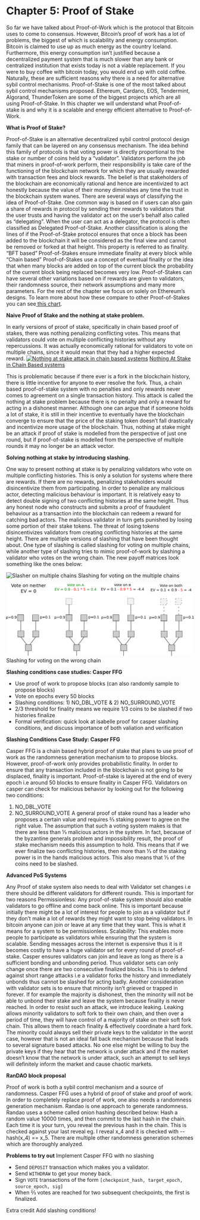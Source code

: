 # Chapter 5: Proof of Stake
So far we have talked about Proof-of-Work which is the protocol that Bitcoin uses to come to consensus. However, Bitcoin’s proof of work has a lot of problems, the biggest of which is scalability and energy consumption. Bitcoin is claimed to use up as much energy as the country Iceland. Furthermore, this energy consumption isn’t justified because a decentralized payment system that is much slower than any bank or centralized institution that exists today is not a viable replacement. If you were to buy coffee with bitcoin today, you would end up with cold coffee. Naturally, these are sufficient reasons why there is a need for alternative sybil control mechanisms. Proof-of-Stake is one of the most talked about sybil control mechanisms proposed. Ethereum, Cardano, EOS, Tendermint, Algorand, ThunderToken are some of the biggest projects which are all using Proof-of-Stake. In this chapter we will understand what Proof-of-stake is and why it is a scalable and energy efficient alternative to Proof-of-Work.

**What is Proof of Stake?**

Proof-of-Stake is an alternative decentralized sybil control protocol design family that can be layered on any consensus mechanism. The idea behind this family of protocols is that voting power is directly proportional to the stake or number of coins held by a “validator”. Validators perform the job that miners in proof-of-work perform, their responsibility is take care of the functioning of the blockchain network for which they are usually rewarded with transaction fees and block rewards. The belief is that stakeholders of the blockchain are economically rational and hence are incentivized to act honestly because the value of their money diminishes any time the trust in the blockchain system wanes. 
There are several ways of classifying the idea of Proof-of-Stake. One common way is based on if users can also gain a share of rewards in protocol by sending their rewards to validators that the user trusts and having the validator act on the user’s behalf also called as “delegating”. When the user can act as a delegator, the protocol is often classified as Delegated Proof-of-Stake. Another classification is along the lines of if the Proof-of-Stake protocol ensures that once a block has been added to the blockchain it will be considered as the final view and cannot be removed or forked at that height.  This property is referred to as finality. “BFT based” Proof-of-Stakes ensure immediate finality at every block while “Chain based” Proof-of-Stakes use a concept of eventual finality or the idea that when many blocks are added on top of the current block the probability of the current block being replaced becomes very low.
Proof-of-Stakes can have several other variations based on if rewards are given to validators, their randomness source, their network assumptions and many more parameters. For the rest of the chapter we focus on solely on Ethereum’s designs. To learn more about how these compare to other Proof-of-Stakes you can see[ this chart](http://https://github.com/Mechanism-Labs/MetaAnalysis-of-Alternative-Consensus-Protocols " this chart"). 

**Naive Proof of Stake and the nothing at stake problem.**

In early versions of proof of stake, specifically in chain based proof of stakes, there was nothing penalizing conflicting votes. This means that validators could vote on multiple conflicting histories without any repercussions. It was actually economically rational for validators to vote on multiple chains, since it would mean that they had a higher expected reward. 
[![Nothing at stake attack in chain based systems](https://raw.githubusercontent.com/vbuterin/diagrams/master/possec.png "Nothing at stake attack in chain based systems")](http://https://github.com/ethereum/wiki/wiki/Proof-of-Stake-FAQs#what-is-the-nothing-at-stake-problem-and-how-can-it-be-fixed "Nothing at stake attack in chain based systems")
[Nothing At Stake in Chain Based systems](https://github.com/ethereum/wiki/wiki/Proof-of-Stake-FAQs#what-is-the-nothing-at-stake-problem-and-how-can-it-be-fixedhttp:// "Nothing At Stake in Chain Based systems")

This is problematic because if there ever is a fork in the blockchain history, there is little incentive for anyone to ever resolve the fork. Thus, a chain based proof-of-stake system with no penalties and only rewards never comes to agreement on a single transaction history. This attack is called the nothing at stake problem because there is no penalty and only a reward for acting in a dishonest manner. Although one can argue that if someone holds a lot of stake, it is still in their incentive to eventually have the blockchain converge to ensure that the price of the staking token doesn’t fall drastically and incentivize more usage of the blockchain. Thus, nothing at stake might be an attack if proof of stake is modelled from the perspective of just one round, but if proof-of-stake is modelled from the perspective of multiple rounds it may no longer be an attack vector.

**Solving nothing at stake by introducing slashing.**

One way to present nothing at stake is by penalizing validators who vote on multiple conflicting histories. This is only a solution for systems where there are rewards. If there are no rewards, penalizing stakeholders would disincentivize them from participating. 
In order to penalize any malicious actor, detecting malicious behaviour is important. It is relatively easy to detect double signing of two conflicting histories at the same height. Thus any honest node who constructs and submits a proof of fraudulent behaviour as a transaction into the blockchain can redeem a reward for catching bad actors. The malicious validator in turn gets punished by losing some portion of their stake tokens. 
The threat of losing tokens disincentivizes validators from creating conflicting histories at the same height. There are multiple versions of slashing that have been thought about. One type of slashing is called slashing for voting on multiple chains, while another type of slashing tries to mimic proof-of-work by slashing a validator who votes on the wrong chain. 
The new payoff matrices look something like the ones below: 

![Slasher on multiple chains](https://github.com/vbuterin/diagrams/raw/master/slasher1sec.png?raw=true "Slasher on multiple chains")
Slashing for voting on the multiple chains

![](https://github.com/vbuterin/diagrams/raw/master/slasher2sec.png?raw=true)
Slashing for voting on the wrong chain

**Slashing conditions case studies: Casper FFG**

* Use proof of work to propose blocks (can also randomly sample to propose blocks)
* Vote on epochs every 50 blocks
* Slashing conditions: 1) NO_DBL_VOTE & 2) NO_SURROUND_VOTE
* 2/3 threshold for finality means we require 1/3 coins to be slashed if two histories finalize
* Formal verification: quick look at isabelle proof for casper slashing conditions, and discuss importance of both valiation and verification

**Slashing Conditions Case Study: Casper FFG**

Casper FFG is a chain based hybrid proof of stake that plans to use proof of work as the randomness generation mechanism to to propose blocks. However, proof-of-work only provides probabilistic finality. In order to ensure that any transaction included in the blockchain is not going to be displaced, finality is important. Proof-of-stake is layered at the end of every epoch i.e around 50 blocks to ensure finality in Casper FFG. Validators on casper can check for malicious behavior by looking out for the following two conditions:
1) NO_DBL_VOTE 
 2) NO_SURROUND_VOTE
A general proof of stake round has a leader who proposes a certain value and requires ⅔ staking power to agree on the right value. The assumption that such a voting system makes is that there are less than ⅓ malicious actors in the system. In fact, because of the byzantine generals problem and impossibility result, the proof of stake mechanism needs this assumption to hold. This means that if we ever finalize two conflicting histories, then more than ⅓ of the staking power is in the hands malicious actors. This also means that ⅓ of the coins need to be slashed. 

**Advanced PoS Systems**

Any Proof of stake system also needs to deal with Validator set changes i.e there should be different validators for different rounds. This is important for two reasons
Permissionless: Any proof-of-stake system should also enable validators to go offline and come back online. This is important because initially there might be a lot of interest for people to join as a validator but if they don’t make a lot of rewards they might want to stop being validators. In bitcoin anyone can join or leave at any time that they want. This is what it means for a system to be permissionless. 
Scalability: This enables more people to participate as validators while ensuring that the system is scalable. Sending messages across the internet is expensive thus it is it becomes costly to have a huge validator set for every round of proof-of-stake. 
Casper ensures validators can join and leave as long as there is a sufficient bonding and unbonding period. Thus validator sets can only change once there are two consecutive finalized blocks. This is to defend against short range attacks i.e a validator forks the history and immediately unbonds thus cannot be slashed for acting badly. 
Another consideration with validator sets is to ensure that minority isn’t grieved or trapped in forever. If for example the majority is dishonest, then the minority will not be able to unbond their stake and leave the system because finality is never reached. In order to resist such an attack, we introduce leaking. Leaking allows minority validators to soft fork to their own chain, and then over a period of time, they will have control of a majority of stake on their soft fork chain. This allows them to reach finality & effectively coordinate a hard fork. The minority could always sell their private keys to the validator in the worst case, however that is not an ideal fall back mechanism because that leads to several signature based attacks. No one else might be willing to buy the private keys if they hear that the network is under attack and if the market doesn’t know that the network is under attack, such an attempt to sell keys will definitely inform the market and cause chaotic markets. 

**RanDAO block proposal**

Proof of work is both a sybil control mechanism and a source of randomness. Casper FFG uses a hybrid of proof of stake and proof of work. In order to completely replace proof of work, one also needs a randomness generation mechanism. Randao is one approach to generate randomness. 
Randao uses a scheme called onion hashing described below: 
Hash a random value 10000 times, and then commit to the last hash in the chain.
Each time it is your turn, you reveal the previous hash in the chain. This is checked against your last reveal eg. I reveal x_4 and it is checked with -- hash(x_4) == x_5. 
There are multiple other randomness generation schemes which are thoroughly analyzed. 

**Problems to try out**
Implement Casper FFG with no slashing

* Send `DEPOSIT` transaction which makes you a validator.
* Send `WITHDRAW` to get your money back.
* Sign `VOTE` transactions of the form 
`[checkpoint_hash, target_epoch, source_epoch, sig]`
* When ⅔ votes are reached for two subsequent checkpoints, the first is finalized.

Extra credit
Add slashing conditions!



